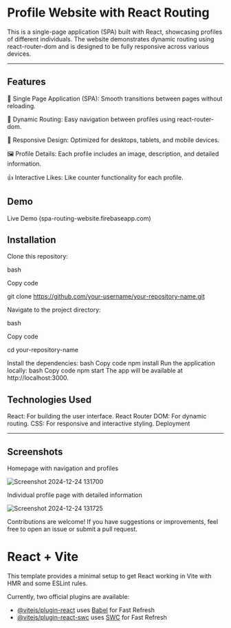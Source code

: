 # Profile Website with React Routing
This is a single-page application (SPA) built with React, showcasing profiles of different individuals. The website demonstrates dynamic routing using react-router-dom and is designed to be fully responsive across various devices.

---

## Features

📄 Single Page Application (SPA): Smooth transitions between pages without reloading.

🔗 Dynamic Routing: Easy navigation between profiles using react-router-dom.

🎨 Responsive Design: Optimized for desktops, tablets, and mobile devices.

🖼️ Profile Details: Each profile includes an image, description, and detailed information.

👍 Interactive Likes: Like counter functionality for each profile.

## Demo

Live Demo (spa-routing-website.firebaseapp.com)

## Installation

Clone this repository:

bash

Copy code

git clone https://github.com/your-username/your-repository-name.git

Navigate to the project directory:

bash

Copy code

cd your-repository-name

Install the dependencies:
bash
Copy code
npm install
Run the application locally:
bash
Copy code
npm start
The app will be available at http://localhost:3000.


## Technologies Used

React: For building the user interface.
React Router DOM: For dynamic routing.
CSS: For responsive and interactive styling.
Deployment

---

## Screenshots

Homepage with navigation and profiles

![Screenshot 2024-12-24 131700](https://github.com/user-attachments/assets/2782744f-dcc2-43e0-81d6-6034b247ec30)

Individual profile page with detailed information

![Screenshot 2024-12-24 131725](https://github.com/user-attachments/assets/b872f09b-40fc-48a5-a217-cc052eb0f6b7)


Contributions are welcome! If you have suggestions or improvements, feel free to open an issue or submit a pull request.


# React + Vite

This template provides a minimal setup to get React working in Vite with HMR and some ESLint rules.

Currently, two official plugins are available:

- [@vitejs/plugin-react](https://github.com/vitejs/vite-plugin-react/blob/main/packages/plugin-react/README.md) uses [Babel](https://babeljs.io/) for Fast Refresh
- [@vitejs/plugin-react-swc](https://github.com/vitejs/vite-plugin-react-swc) uses [SWC](https://swc.rs/) for Fast Refresh
